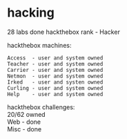 # hacking


28 labs done
hackthebox rank - Hacker

hackthebox machines:
  
    Access  - user and system owned    
    Teacher - user and system owned    
    Carrier - user and system owned    
    Netmon  - user and system owned    
    Irked   - user and systen owned    
    Curling - user and system owned    
    Help    - user and system owned    
hackthebox challenges:    
    20/62 owned    
    Web  - done    
    Misc - done    


